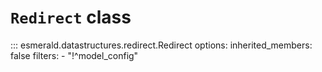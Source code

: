# **`Redirect`** class

::: esmerald.datastructures.redirect.Redirect
    options:
        inherited_members: false
        filters:
        - "!^model_config"
